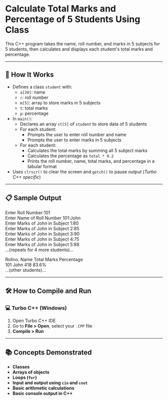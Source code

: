 # Calculate Total Marks and Percentage of 5 Students Using Class

This C++ program takes the name, roll number, and marks in 5 subjects for 5 students, then calculates and displays each student's total marks and percentage.

---

## 🚀 How It Works

- Defines a class `student` with:
  - `a[20]`: name
  - `r`: roll number
  - `m[5]`: array to store marks in 5 subjects
  - `t`: total marks
  - `p`: percentage
- In `main()`:
  - Declares an array `st[5]` of `student` to store data of 5 students
  - For each student:
    - Prompts the user to enter roll number and name
    - Prompts the user to enter marks in 5 subjects
  - For each student:
    - Calculates the total marks by summing all 5 subject marks
    - Calculates the percentage as `total * 0.2`
    - Prints the roll number, name, total marks, and percentage in a tabular format
- Uses `clrscr()` to clear the screen and `getch()` to pause output (*Turbo C++ specific*)

---

## 📋 Sample Output

Enter Roll Number:101  
Enter Name of Roll Number 101:John  
Enter Marks of John in Subject 1:80  
Enter Marks of John in Subject 2:85  
Enter Marks of John in Subject 3:90  
Enter Marks of John in Subject 4:75  
Enter Marks of John in Subject 5:88  
...(repeats for 4 more students)...

Rollno.   Name     Total Marks   Percentage  
101       John     418           83.6%  
...(other students)...

---

## 🛠️ How to Compile and Run

### 💻 Turbo C++ (Windows)

1. Open Turbo C++ IDE  
2. Go to **File > Open**, select your `.CPP` file  
3. **Compile > Run**

---

## 📚 Concepts Demonstrated
- **Classes**
- **Arrays of objects**
- **Loops (`for`)**
- **Input and output using `cin` and `cout`**
- **Basic arithmetic calculations**
- **Basic console output in C++**
